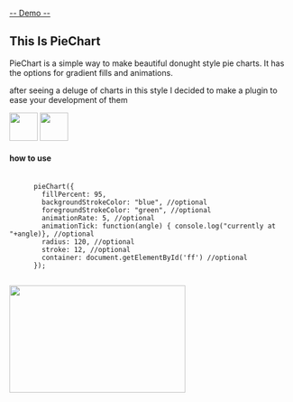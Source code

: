 <a href="http://samccone.github.com/pieChart/"> -- Demo -- </a>
<h2> This Is PieChart </h2>
PieChart is a simple way to make beautiful donught style pie charts. It has the options for gradient fills and animations.
<p> after seeing a deluge of charts in this style I decided to make a plugin to ease your development of them</p>
<img src="http://dribbble.s3.amazonaws.com/users/23390/screenshots/802936/pie-charts.png" width="50px">
<img src="http://dribbble.s3.amazonaws.com/users/7387/screenshots/688739/piechart.jpg"  width="50px">
<h4> how to use </h4>
<pre>
  <code>
      pieChart({
        fillPercent: 95,
        backgroundStrokeColor: "blue", //optional
        foregroundStrokeColor: "green", //optional
        animationRate: 5, //optional
        animationTick: function(angle) { console.log("currently at "+angle)}, //optional
        radius: 120, //optional
        stroke: 12, //optional
        container: document.getElementById('ff') //optional
      });
  </code>
</pre>
<img src="http://dl.dropbox.com/u/47552986/Screenshots/y.png" width="312px" height="190px">
